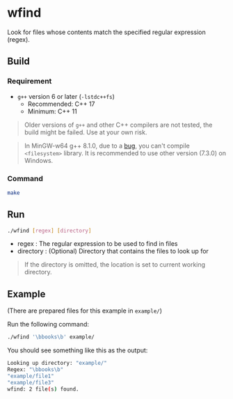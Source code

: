 wfind
=====
Look for files whose contents match the specified regular expression (regex).

## Build

### Requirement

- `g++` version 6 or later (`-lstdc++fs`)
    + Recommended: C++ 17
    + Minimum: C++ 11

> Older versions of `g++` and other C++ compilers are not tested, the build might be failed. Use at your own risk.

> In MinGW-w64 g++ 8.1.0, due to a [bug](https://sourceforge.net/p/mingw-w64/bugs/737/), you can't compile `<filesystem>` library. It is recommended to use other version (7.3.0) on Windows.
### Command

```bash
make
```

## Run

```bash
./wfind [regex] [directory]
```

- regex     : The regular expression to be used to find in files
- directory : (Optional) Directory that contains the files to look up for

> If the directory is omitted, the location is set to current working directory.

## Example

(There are prepared files for this example in `example/`)

Run the following command:
```bash
./wfind '\bbooks\b' example/
```

You should see something like this as the output:
```bash
Looking up directory: "example/"
Regex: "\bbooks\b"
"example/file1"
"example/file3"
wfind: 2 file(s) found.
```
